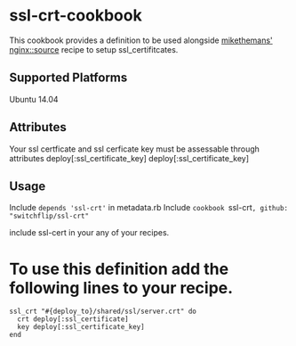 # ssl-crt-cookbook

This cookbook provides a definition to be used alongside [mikethemans'](https://github.com/miketheman) [nginx::source](https://github.com/miketheman/nginx/blob/master/recipes/source.rb) recipe to setup ssl_certifitcates.

## Supported Platforms

Ubuntu 14.04

## Attributes

Your ssl certficate and ssl cerficate key must be assessable through attributes
deploy[:ssl_certificate_key]
deploy[:ssl_certificate_key]

## Usage

Include `depends 'ssl-crt'` in metadata.rb
Include `cookbook `ssl-crt`, github: "switchflip/ssl-crt"`


include ssl-cert in your any of your recipes.

# To use this definition add the following lines to your recipe.
	ssl_crt "#{deploy_to}/shared/ssl/server.crt" do
	  crt deploy[:ssl_certificate]
	  key deploy[:ssl_certificate_key]
	end